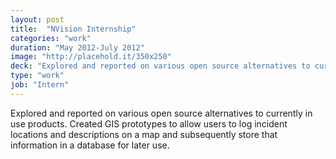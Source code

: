 ```yaml
---
layout: post
title:  "NVision Internship"
categories: "work"
duration: "May 2012-July 2012"
image: "http://placehold.it/350x250"
deck: "Explored and reported on various open source alternatives to currently in use products. Created GIS prototypes to allow users to log incident locations and descriptions on a map and subsequently store that information in a database for later use.​"
type: "work"
job: "Intern"
---
```



Explored and reported on various open source alternatives to currently in use products. Created GIS prototypes to allow users to log incident locations and descriptions on a map and subsequently store that information in a database for later use.​